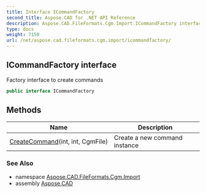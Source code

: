 ```yaml
---
title: Interface ICommandFactory
second_title: Aspose.CAD for .NET API Reference
description: Aspose.CAD.FileFormats.Cgm.Import.ICommandFactory interface. Factory interface to create commands
type: docs
weight: 7150
url: /net/aspose.cad.fileformats.cgm.import/icommandfactory/
---
```

## ICommandFactory interface

Factory interface to create commands

```csharp
public interface ICommandFactory
```

## Methods

| Name | Description |
| --- | --- |
| [CreateCommand](../../aspose.cad.fileformats.cgm.import/icommandfactory/createcommand/)(int, int, CgmFile) | Create a new command instance |

### See Also

* namespace [Aspose.CAD.FileFormats.Cgm.Import](../../aspose.cad.fileformats.cgm.import/)
* assembly [Aspose.CAD](../../)


